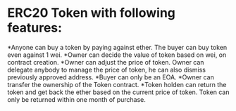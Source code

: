 # ERC20 Token with following features:
*Anyone can buy a token by paying against ether. The buyer can buy token even against 1 wei.
*Owner can decide the value of token based on wei, on contract creation.
*Owner can adjust the price of token. Owner can delegate anybody to manage the price of token, he can also dismiss previously approved address.
*Buyer can only be an EOA.
*Owner can transfer the ownership of the Token contract.
*Token holden can return the token and get back the ether based on the current price of token. Token can only be returned within one month of purchase.
